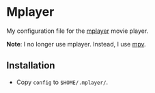 # Mplayer

My configuration file for the [mplayer](http://www.mplayerhq.hu) movie player.

**Note**: I no longer use mplayer. Instead, I use
[mpv](https://github.com/s3rvac/dotfiles/tree/master/mpv).

## Installation

* Copy `config` to `$HOME/.mplayer/`.
